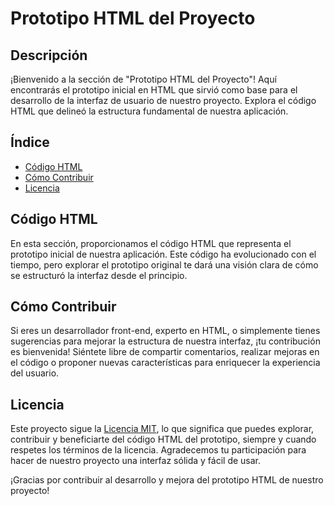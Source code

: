 # Prototipo HTML del Proyecto

## Descripción

¡Bienvenido a la sección de "Prototipo HTML del Proyecto"! Aquí encontrarás el prototipo inicial en HTML que sirvió como base para el desarrollo de la interfaz de usuario de nuestro proyecto. Explora el código HTML que delineó la estructura fundamental de nuestra aplicación.

## Índice

* [Código HTML](#código-html)
* [Cómo Contribuir](#cómo-contribuir)
* [Licencia](#licencia)

## Código HTML

En esta sección, proporcionamos el código HTML que representa el prototipo inicial de nuestra aplicación. Este código ha evolucionado con el tiempo, pero explorar el prototipo original te dará una visión clara de cómo se estructuró la interfaz desde el principio.

## Cómo Contribuir

Si eres un desarrollador front-end, experto en HTML, o simplemente tienes sugerencias para mejorar la estructura de nuestra interfaz, ¡tu contribución es bienvenida! Siéntete libre de compartir comentarios, realizar mejoras en el código o proponer nuevas características para enriquecer la experiencia del usuario.

## Licencia

Este proyecto sigue la [Licencia MIT](enlace-a-la-licencia), lo que significa que puedes explorar, contribuir y beneficiarte del código HTML del prototipo, siempre y cuando respetes los términos de la licencia. Agradecemos tu participación para hacer de nuestro proyecto una interfaz sólida y fácil de usar.

¡Gracias por contribuir al desarrollo y mejora del prototipo HTML de nuestro proyecto!
